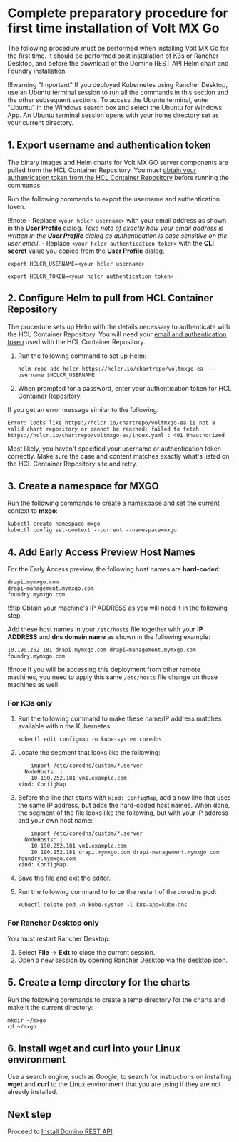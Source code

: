 # Complete preparatory procedure for first time installation of Volt MX Go

The following procedure must be performed when installing Volt MX Go for the first time. It should be performed post installation of K3s or Rancher Desktop, and before the download of the Domino REST API Helm chart and Foundry installation.

!!!warning "Important"
    If you deployed Kubernetes using Rancher Desktop, use an Ubuntu terminal session to run all the commands in this section and the other subsequent sections. To access the Ubuntu terminal, enter "Ubuntu" in the Windows search box and select the Ubuntu for Windows App. An Ubuntu terminal session opens with your home directory set as your current directory.


## 1. Export username and authentication token

The binary images and Helm charts for Volt MX GO server components are pulled from the HCL Container Repository. You must [obtain your authentication token from the HCL Container Repository](obtainauthenticationtoken.md) before running the commands.

Run the following commands to export the username and authentication token.

!!!note
    - Replace `<your hclcr username>` with your email address as shown in the **User Profile** dialog. *Take note of exactly how your email address is written in the **User Profile** dialog as authentication is case sensitive on the user email*.
    - Replace `<your hclcr authentication token>` with the **CLI secret** value you copied from the **User Profile** dialog.

```
export HCLCR_USERNAME=<your hclcr username>
```
```
export HCLCR_TOKEN=<your hclcr authentication token>
```

## 2. Configure Helm to pull from HCL Container Repository

The procedure sets up Helm with the details necessary to authenticate with the HCL Container Repository. You will need your [email and authentication token](obtainauthenticationtoken.md) used with the HCL Container Repository.

1. Run the following command to set up Helm:

    ```
    helm repo add hclcr https://hclcr.io/chartrepo/voltmxgo-ea  --username $HCLCR_USERNAME
    ```

2. When prompted for a password, enter your authentication token for HCL Container Repository.

If you get an error message similar to the following:

``` { .yaml .no-copy }
Error: looks like https://hclcr.io/chartrepo/voltmxgo-ea is not a valid chart repository or cannot be reached: failed to fetch https://hclcr.io/chartrepo/voltmxgo-ea/index.yaml : 401 Unauthorized
```

Most likely, you haven't specified your username or authentication token correctly. Make sure the case and content matches exactly what's listed on the HCL Container Repository site and retry.

## 3. Create a namespace for MXGO

Run the following commands to create a namespace and set the current context to **mxgo**:

```
kubectl create namespace mxgo
kubectl config set-context --current --namespace=mxgo
```

## 4. Add Early Access Preview Host Names

For the Early Access preview, the following host names are **hard-coded**:

```
drapi.mymxgo.com
drapi-management.mymxgo.com
foundry.mymxgo.com
```

!!!tip
    Obtain your machine's IP ADDRESS as you will need it in the following step.

Add these host names in your `/etc/hosts` file together with your **IP ADDRESS** and **dns domain name** as shown in the following example:

```
10.190.252.181 drapi.mymxgo.com drapi-management.mymxgo.com foundry.mymxgo.com
```

!!!note
    If you will be accessing this deployment from other remote machines, you need to apply this same `/etc/hosts` file change on those machines as well.

### For K3s only

1. Run the following command to make these name/IP address matches available within the Kubernetes:

    ```
    kubectl edit configmap -n kube-system coredns
    ```

2. Locate the segment that looks like the following:

    ``` { .yaml .no-copy }
        import /etc/coredns/custom/*.server
      NodeHosts: |
        10.190.252.181 vm1.example.com
    kind: ConfigMap
    ```

3. Before the line that starts with `kind: ConfigMap`, add a new line that uses the same IP address, but adds the hard-coded host names. When done, the segment of the file looks like the following, but with your IP address and your own host name:

    ```{ .yaml .no-copy }
        import /etc/coredns/custom/*.server
      NodeHosts: |
        10.190.252.181 vm1.example.com
        10.190.252.181 drapi.mymxgo.com drapi-management.mymxgo.com foundry.mymxgo.com
    kind: ConfigMap
    ```

4. Save the file and exit the editor.
5. Run the following command to force the restart of the coredns pod:

    ```
    kubectl delete pod -n kube-system -l k8s-app=kube-dns
    ```

### For Rancher Desktop only

You must restart Rancher Desktop:

1. Select **File** &rarr; **Exit** to close the current session.
2. Open a new session by opening Rancher Desktop via the desktop icon.

## 5. Create a temp directory for the charts

Run the following commands to create a temp directory for the charts and make it the current directory:

```
mkdir ~/mxgo
cd ~/mxgo
```

## 6. Install wget and curl into your Linux environment

Use a search engine, such as Google, to search for instructions on installing **wget** and **curl** to the Linux environment that you are using if they are not already installed.

## Next step

Proceed to [Install Domino REST API](downloadhelmchart.md).